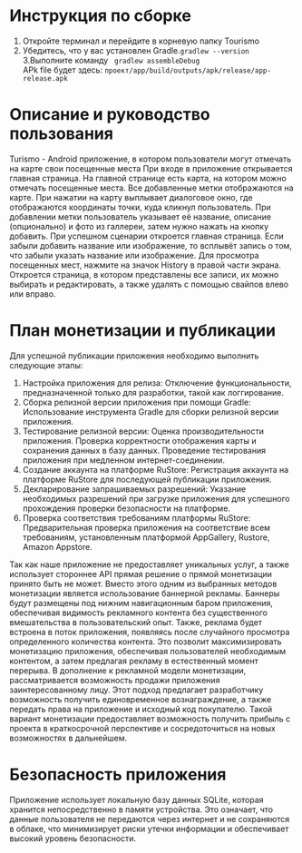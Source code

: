 # Инструкция по сборке

1. Откройте терминал и перейдите в корневую папку Tourismo  
2. Убедитесь, что у вас установлен Gradle.```gradlew --version```  
3.Выполните команду ``` gradlew assembleDebug```  
APk file будет здесь: ```проект/app/build/outputs/apk/release/app-release.apk```

# Описание и руководство пользования
Turismo - Android приложение, в котором пользователи могут отмечать на карте свои посещенные места
При входе в приложение открывается главная страница.
На главной странице есть карта, на котором можно отмечать посещенные места. Все добавленные метки отображаются на карте. При нажатии на карту выплывает диалоговое окно, где отображаются координаты точки, куда кликнул пользователь.
При добавлении метки пользователь указывает её название, описание (опционально) и фото из галлереи, затем нужно нажать на кнопку добавить.
При успешном сценарии откроется главная страница. Если забыли добавить название или изображение, то всплывёт запись о том, что забыли указать название или изображение.
Для просмотра посещенных мест, нажмите на значок History в правой части экрана. Откроется страница, в котором представлены все записи, их можно выбирать и редактировать, а также удалять с помощью свайпов влево или вправо.

# План монетизации и публикации
Для успешной публикации приложения необходимо выполнить следующие этапы:
1. Настройка приложения для релиза:
Отключение функциональности, предназначенной только для разработки, такой как логгирование.
2. Сборка релизной версии приложения при помощи Gradle:
Использование инструмента Gradle для сборки релизной версии приложения.
3. Тестирование релизной версии:
Оценка производительности приложения.
Проверка корректности отображения карты и сохранения данных в базу данных.
Проведение тестирования приложения при медленном интернет-соединении.
4. Создание аккаунта на платформе RuStore:
Регистрация аккаунта на платформе RuStore для последующей публикации приложения.
5. Декларирование запрашиваемых разрешений:
Указание необходимых разрешений при загрузке приложения для успешного прохождения проверки безопасности на платформе.
6. Проверка соответствия требованиям платформы RuStore:
Предварительная проверка приложения на соответствие всем требованиям, установленным платформой AppGallery, Rustore, Amazon Appstore.

Так как наше приложение не предоставляет уникальных услуг, а также использует стороннее API прямая решение о прямой монетизации принято быть не может. Вместо этого одним из выбранных методов монетизации является использование баннерной рекламы. Баннеры будут размещены под нижним навигационным баром приложения, обеспечивая видимость рекламного контента без существенного вмешательства в пользовательский опыт.
Также, реклама будет встроена в поток приложения, появляясь после случайного просмотра определенного количества контента. Это позволит максимизировать монетизацию приложения, обеспечивая пользователей необходимым контентом, а затем предлагая рекламу в естественный момент перерыва.
В дополнение к рекламной модели монетизации, рассматривается возможность продажи приложения заинтересованному лицу. Этот подход предлагает разработчику возможность получить единовременное вознаграждение, а также передать права на приложение и исходный код покупателю. Такой вариант монетизации предоставляет возможность получить прибыль с проекта в краткосрочной перспективе и сосредоточиться на новых возможностях в дальнейшем.




# Безопасность приложения
Приложение использует локальную базу данных SQLite, которая хранится непосредственно в памяти устройства.
Это означает, что данные пользователя не передаются через интернет и не сохраняются в облаке, что минимизирует риски утечки информации и обеспечивает высокий уровень безопасности.
